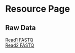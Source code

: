 # Resource Page

## Raw Data
<a href="https://github.com/KennethJHan/Bioinformatics_Programming_101/blob/master/GATK_BestPractice/SRR000982_1.filt.fastq.gz">Read1 FASTQ</a>
<br>
<a href="https://github.com/KennethJHan/Bioinformatics_Programming_101/blob/master/GATK_BestPractice/SRR000982_2.filt.fastq.gz">Read2 FASTQ</a>
<br>
